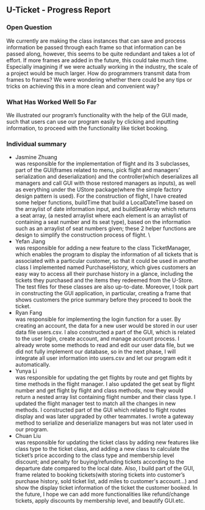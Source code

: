 ## U-Ticket - Progress Report

### Open Question
We currently are making the class instances that can save and process information be passed through each frame so that information can be passed along, however, this seems to be quite redundant and takes a lot of effort. If more frames are added in the future, this could take much time. Especially imagining if we were actually working in the industry, the scale of a project would be much larger. How do programmers transmit data from frames to frames? We were wondering whether there could be any tips or tricks on achieving this in a more clean and convenient way?

### What Has Worked Well So Far
We illustrated our program’s functionality with the help of the GUI made, such that users can use our program easily by clicking and inputting information, to proceed with the functionality like ticket booking. 

### Individual summary
* Jasmine Zhuang \
was responsible for the implementation of flight and its 3 subclasses, part of the GUI(frames related to menu, pick flight and managers’ serialization and deserialization) and the controller(which deserializes all managers and call GUI with those restored managers as inputs), as well as everything under the UStore package(where the simple factory design pattern is used). 
For the construction of flight, I have created some helper functions, buildTime that build a LocalDateTime based on the arraylist of date information input, and buildSeatArray which returns a seat array, (a nested arraylist where each element is an arraylist of containing a seat number and its seat type), based on the information such as an arraylist of seat numbers given; these 2 helper functions are design to simplify the construction process of flight. \
* Yefan Jiang \
was responsible for adding a new feature to the class TicketManager, which enables the program to display the information of all tickets that is associated with a particular customer, so that it could be used in another class I implemented named PurchaseHistory, which gives customers an easy way to access all their purchase history in a glance, including the tickets they purchased and the items they redeemed from the U-Store. The test files for these classes are also up-to-date. Moreover, I took part in constructing the GUI application, in particular, creating a frame that shows customers the price summary before they proceed to book the ticket.
* Ryan Fang \
was responsible for implementing the login function for a user. By creating an account, the data for a new user would be stored in our user data file users.csv.  I also constructed a part of the GUI, which is related to the user login, create account, and manage account process. I already wrote some methods to read and edit our user data file, but we did not fully implement our database, so in the next phase, I will integrate all user information into users.csv and let our program edit it automatically. 
* Yunya Li \
was responsible for updating the get flights by route and get flights by time methods in the flight manager. I also updated the get seat by flight number and get flight by flight and class methods, now they would return a nested array list containing flight number and their class type. I updated the flight manager test to match all the changes in new methods. I constructed part of the GUI which related to flight routes display and was later upgraded by other teammates. I wrote a gateway method to serialize and deserialize managers but was not later used in our program.
* Chuan Liu \
was responsible for updating the ticket class by adding new features like class type to the ticket class, and adding a new class to calculate the ticket’s price according to the class type and membership level discount; and penalty for buying/refunding tickets according to the departure date compared to the local date. Also, I build part of the GUI, frame related to booking tickets(with storing tickets into customer’s purchase history, sold ticket list, add miles to customer's account...) and show the display ticket information of the ticket the customer booked. In the future, I hope we can add more functionalities like refund/change tickets, apply discounts by membership level, and beautify GUI.etc.
